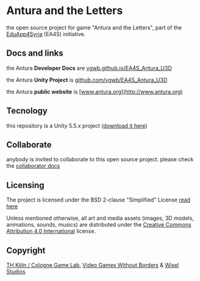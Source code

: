 # Antura and the Letters

the open source project for game "Antura and the Letters", part of the [EduApp4Syria](https://www.norad.no/eduapp4syria) (EA4S) initiative.

## Docs and links

the Antura **Developer Docs** are [vgwb.github.io/EA4S_Antura_U3D](https://vgwb.github.io/EA4S_Antura_U3D/)

the Antura **Unity Project** is [github.com/vgwb/EA4S_Antura_U3D](https://github.com/vgwb/EA4S_Antura_U3D/)

the Antura **public website** is [www.antura.org](http://www.antura.org)

## Tecnology
this repository is a Unity 5.5.x project ([download it here](https://unity3d.com/get-unity/download/archive))

## Collaborate

anybody is invited to collaborate to this open source project.
please check the [collaborator docs](https://vgwb.github.io/EA4S_Antura_U3D/Guidelines/Collaborator.md)

## Licensing

The project is licensed under the BSD 2-clause "Simplified" License [read here](LICENSE.md)

Unless mentioned otherwise, all art and media assets (images, 3D models, animations, sounds, musics) are distributed under the [Creative Commons Attribution 4.0 International](http://creativecommons.org/licenses/by/4.0/) license.

## Copyright

[TH Köln / Cologne Game Lab](http://www.colognegamelab.de/), [Video Games Without Borders](http://vgwb.org) & [Wixel Studios](www.wixelstudios.com)
